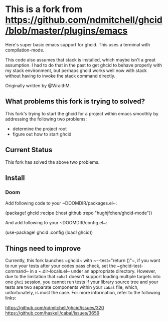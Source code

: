 # This is a fork from https://github.com/ndmitchell/ghcid/blob/master/plugins/emacs

Here's super basic emacs support for ghcid. This uses a terminal with compilation-mode.

This code also assumes that stack is installed, which maybe isn't a great assumption. I had to do that in the past to get ghcid to behave properly with my stack environment, but perhaps ghcid works well now with stack without having to invoke the stack command directly.

Originally written by @WraithM.

## What problems this fork is trying to solved?

This fork's trying to start the ghcid for a project within emacs smoothly by addressing the following two problems:

* determine the project root
* figure out how to start ghcid

## Current Status

This fork has solved the above two problems.

## Install

### Doom

Add following code to your ~DOOMDIR/packages.el~:

(package! ghcid
  :recipe (:host github :repo "hughjfchen/ghcid-mode"))
  
And add following to your ~DOOMDIR/config.el~:

(use-package! ghcid
  :config (load! ghcid))
  
## Things need to improve

Currently, this fork launches ~ghcid~ with ~--test="return ()"~, if you want to run your tests after your codes pass check,
set the ~ghcid-test-command~ in a ~.dir-locals.el~ under an appropriate directory. However, due to the limitation that `cabal`
doesn't support loading multiple targets into one `ghci` session, you cannot run tests if your library source tree and your
tests are two separate components within your `cabal` file, which, unfortunately, is most the case. For more information, refer
to the following links:

https://github.com/ndmitchell/ghcid/issues/320
https://github.com/haskell/cabal/issues/3659

